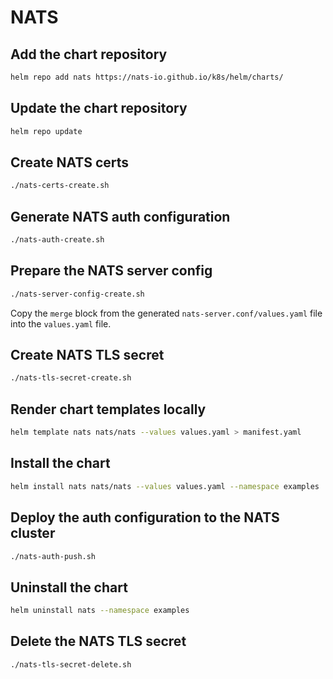 # NATS

## Add the chart repository

```bash
helm repo add nats https://nats-io.github.io/k8s/helm/charts/
```

## Update the chart repository

```bash
helm repo update
```

## Create NATS certs

```bash
./nats-certs-create.sh
```

## Generate NATS auth configuration

```bash
./nats-auth-create.sh
```

## Prepare the NATS server config

```bash
./nats-server-config-create.sh
```

Copy the `merge` block from the generated `nats-server.conf/values.yaml` file into the `values.yaml` file.

## Create NATS TLS secret

```bash
./nats-tls-secret-create.sh
```

## Render chart templates locally

```bash
helm template nats nats/nats --values values.yaml > manifest.yaml
```

## Install the chart

```bash
helm install nats nats/nats --values values.yaml --namespace examples
```

## Deploy the auth configuration to the NATS cluster

```bash
./nats-auth-push.sh
```

## Uninstall the chart

```bash
helm uninstall nats --namespace examples
```

## Delete the NATS TLS secret

```bash
./nats-tls-secret-delete.sh
```
